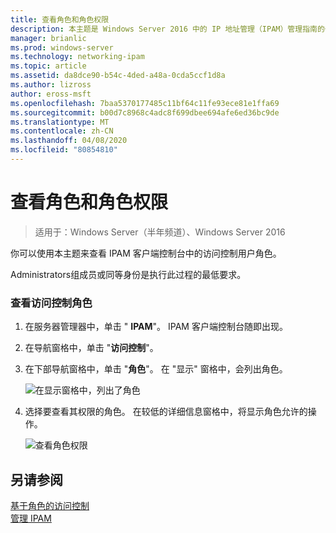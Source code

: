 ```yaml
---
title: 查看角色和角色权限
description: 本主题是 Windows Server 2016 中的 IP 地址管理（IPAM）管理指南的一部分。
manager: brianlic
ms.prod: windows-server
ms.technology: networking-ipam
ms.topic: article
ms.assetid: da8dce90-b54c-4ded-a48a-0cda5ccf1d8a
ms.author: lizross
author: eross-msft
ms.openlocfilehash: 7baa5370177485c11bf64c11fe93ece81e1ffa69
ms.sourcegitcommit: b00d7c8968c4adc8f699dbee694afe6ed36bc9de
ms.translationtype: MT
ms.contentlocale: zh-CN
ms.lasthandoff: 04/08/2020
ms.locfileid: "80854810"
---
```

# <a name="view-roles-and-role-permissions"></a>查看角色和角色权限

>适用于：Windows Server（半年频道）、Windows Server 2016

你可以使用本主题来查看 IPAM 客户端控制台中的访问控制用户角色。  
  
Administrators组成员或同等身份是执行此过程的最低要求。  
  
### <a name="to-view-access-control-roles"></a>查看访问控制角色  
  
1.  在服务器管理器中，单击 " **IPAM**"。 IPAM 客户端控制台随即出现。  
  
2.  在导航窗格中，单击 "**访问控制**"。  
  
3.  在下部导航窗格中，单击 "**角色**"。 在 "显示" 窗格中，会列出角色。  
  
    ![在显示窗格中，列出了角色](../../media/View-Roles-and-Role-Permissions/ipam_ViewRoles_01.jpg)  
  
4.  选择要查看其权限的角色。 在较低的详细信息窗格中，将显示角色允许的操作。  
  
    ![查看角色权限](../../media/View-Roles-and-Role-Permissions/ipam_ViewRoles_02.jpg)  
  
## <a name="see-also"></a>另请参阅  
[基于角色的访问控制](Role-based-Access-Control.md)  
[管理 IPAM](Manage-IPAM.md)  
  


